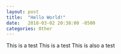 ```yaml
---
layout: post
title:  "Hello World!"
date:   2018-03-02 20:38:00 -0500
categories: Other
---
```

This is a test
This is a test
This is also a test